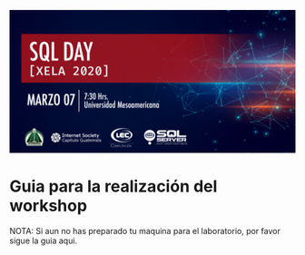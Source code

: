 ![Header](../images/header.jpg)
# Guia para la realización del workshop

NOTA: Si aun no has preparado tu maquina para el laboratorio, por favor sigue la guia aqui.
